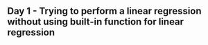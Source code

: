 ## Day 1 - Trying to perform a linear regression without using built-in function for linear regression
